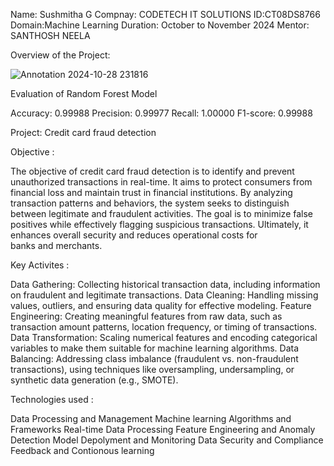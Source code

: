 Name: Sushmitha G
Compnay: CODETECH IT SOLUTIONS
ID:CT08DS8766
Domain:Machine Learning
Duration: October to November 2024
Mentor: SANTHOSH NEELA

Overview of the Project:

![Annotation 2024-10-28 231816](https://github.com/user-attachments/assets/e6c50eda-f7d9-48a8-99bb-3f3c7e9534f4)

Evaluation of Random Forest Model

Accuracy: 0.99988
Precision: 0.99977
Recall: 1.00000
F1-score: 0.99988




Project: Credit card fraud detection

Objective :

The objective of credit card fraud detection is to identify and prevent unauthorized transactions in real-time. It aims to protect consumers from financial loss and maintain trust in financial institutions. By analyzing transaction patterns and behaviors, the system seeks to distinguish between legitimate and fraudulent activities. The goal is to minimize false positives while effectively flagging suspicious transactions. Ultimately, it enhances overall security and reduces operational costs for banks and merchants.

Key Activites :

Data Gathering: Collecting historical transaction data, including information on fraudulent and legitimate transactions.
Data Cleaning: Handling missing values, outliers, and ensuring data quality for effective modeling.
Feature Engineering: Creating meaningful features from raw data, such as transaction amount patterns, location frequency, or timing of transactions.
Data Transformation: Scaling numerical features and encoding categorical variables to make them suitable for machine learning algorithms.
Data Balancing: Addressing class imbalance (fraudulent vs. non-fraudulent transactions), using techniques like oversampling, undersampling, or synthetic data generation (e.g., SMOTE).

Technologies used :

Data Processing and Management
Machine learning Algorithms and Frameworks
Real-time Data Processing
Feature Engineering and Anomaly Detection
Model Depolyment and Monitoring
Data Security and Compliance
Feedback and Contionous learning




